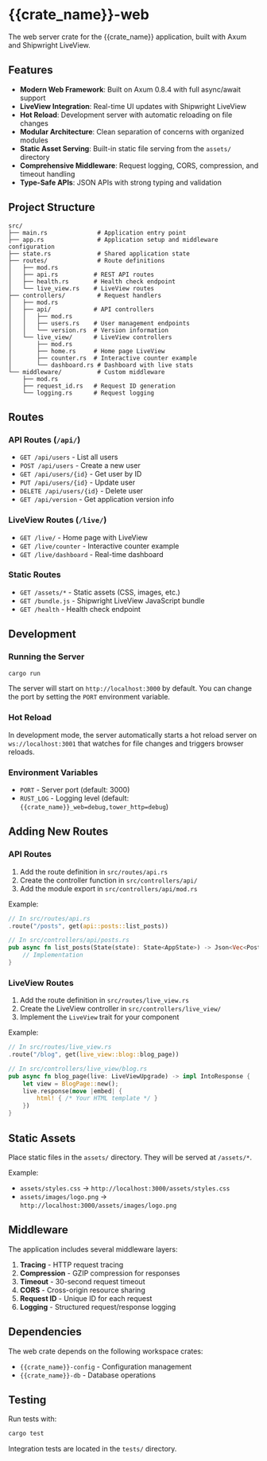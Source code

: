 # {{crate_name}}-web

The web server crate for the {{crate_name}} application, built with Axum and Shipwright LiveView.

## Features

- **Modern Web Framework**: Built on Axum 0.8.4 with full async/await support
- **LiveView Integration**: Real-time UI updates with Shipwright LiveView
- **Hot Reload**: Development server with automatic reloading on file changes
- **Modular Architecture**: Clean separation of concerns with organized modules
- **Static Asset Serving**: Built-in static file serving from the `assets/` directory
- **Comprehensive Middleware**: Request logging, CORS, compression, and timeout handling
- **Type-Safe APIs**: JSON APIs with strong typing and validation

## Project Structure

```
src/
├── main.rs              # Application entry point
├── app.rs               # Application setup and middleware configuration
├── state.rs             # Shared application state
├── routes/              # Route definitions
│   ├── mod.rs
│   ├── api.rs          # REST API routes
│   ├── health.rs       # Health check endpoint
│   └── live_view.rs    # LiveView routes
├── controllers/         # Request handlers
│   ├── mod.rs
│   ├── api/            # API controllers
│   │   ├── mod.rs
│   │   ├── users.rs    # User management endpoints
│   │   └── version.rs  # Version information
│   └── live_view/      # LiveView controllers
│       ├── mod.rs
│       ├── home.rs     # Home page LiveView
│       ├── counter.rs  # Interactive counter example
│       └── dashboard.rs # Dashboard with live stats
└── middleware/          # Custom middleware
    ├── mod.rs
    ├── request_id.rs   # Request ID generation
    └── logging.rs      # Request logging
```

## Routes

### API Routes (`/api/`)
- `GET /api/users` - List all users
- `POST /api/users` - Create a new user
- `GET /api/users/{id}` - Get user by ID
- `PUT /api/users/{id}` - Update user
- `DELETE /api/users/{id}` - Delete user
- `GET /api/version` - Get application version info

### LiveView Routes (`/live/`)
- `GET /live/` - Home page with LiveView
- `GET /live/counter` - Interactive counter example
- `GET /live/dashboard` - Real-time dashboard

### Static Routes
- `GET /assets/*` - Static assets (CSS, images, etc.)
- `GET /bundle.js` - Shipwright LiveView JavaScript bundle
- `GET /health` - Health check endpoint

## Development

### Running the Server

```bash
cargo run
```

The server will start on `http://localhost:3000` by default. You can change the port by setting the `PORT` environment variable.

### Hot Reload

In development mode, the server automatically starts a hot reload server on `ws://localhost:3001` that watches for file changes and triggers browser reloads.

### Environment Variables

- `PORT` - Server port (default: 3000)
- `RUST_LOG` - Logging level (default: `{{crate_name}}_web=debug,tower_http=debug`)

## Adding New Routes

### API Routes

1. Add the route definition in `src/routes/api.rs`
2. Create the controller function in `src/controllers/api/`
3. Add the module export in `src/controllers/api/mod.rs`

Example:
```rust
// In src/routes/api.rs
.route("/posts", get(api::posts::list_posts))

// In src/controllers/api/posts.rs
pub async fn list_posts(State(state): State<AppState>) -> Json<Vec<Post>> {
    // Implementation
}
```

### LiveView Routes

1. Add the route definition in `src/routes/live_view.rs`
2. Create the LiveView controller in `src/controllers/live_view/`
3. Implement the `LiveView` trait for your component

Example:
```rust
// In src/routes/live_view.rs
.route("/blog", get(live_view::blog::blog_page))

// In src/controllers/live_view/blog.rs
pub async fn blog_page(live: LiveViewUpgrade) -> impl IntoResponse {
    let view = BlogPage::new();
    live.response(move |embed| {
        html! { /* Your HTML template */ }
    })
}
```

## Static Assets

Place static files in the `assets/` directory. They will be served at `/assets/*`.

Example:
- `assets/styles.css` → `http://localhost:3000/assets/styles.css`
- `assets/images/logo.png` → `http://localhost:3000/assets/images/logo.png`

## Middleware

The application includes several middleware layers:

1. **Tracing** - HTTP request tracing
2. **Compression** - GZIP compression for responses  
3. **Timeout** - 30-second request timeout
4. **CORS** - Cross-origin resource sharing
5. **Request ID** - Unique ID for each request
6. **Logging** - Structured request/response logging

## Dependencies

The web crate depends on the following workspace crates:
- `{{crate_name}}-config` - Configuration management
- `{{crate_name}}-db` - Database operations

## Testing

Run tests with:

```bash
cargo test
```

Integration tests are located in the `tests/` directory.